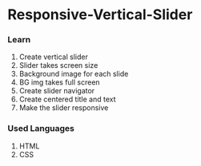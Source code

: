 # Responsive-Vertical-Slider

### Learn
1. Create vertical slider
2. Slider takes screen size
3. Background image for each slide 
4. BG img takes full screen
5. Create slider navigator
6. Create centered title and text 
7. Make the slider responsive

### Used Languages
1. HTML
2. CSS
